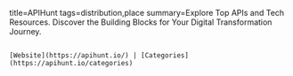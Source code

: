 title=APIHunt
tags=distribution,place
summary=Explore Top APIs and Tech Resources. Discover the Building Blocks for Your Digital Transformation Journey.
~~~~~~

[Website](https://apihunt.io/) | [Categories](https://apihunt.io/categories)


